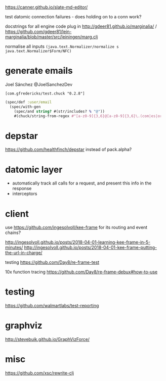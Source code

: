 
https://canner.github.io/slate-md-editor/

test datomic connection failures - does holding on to a conn work?

docstrings for all engine code
plug in http://gdeer81.github.io/marginalia/ / https://github.com/gdeer81/lein-marginalia/blob/master/src/leiningen/marg.clj

normalise all inputs `(java.text.Normalizer/normalize s java.text.Normalizer$Form/NFC)`

# generate emails

Joel Sánchez @JoelSanchezDev

`[com.gfredericks/test.chuck "0.2.8"]`

```clojure
(spec/def :user/email
  (spec/with-gen
    (spec/and string? #(str/includes? % "@"))
    #(chuck/string-from-regex #"[a-z0-9]{3,6}@[a-z0-9]{3,6}\.(com|es|org)")))
```

# depstar

https://github.com/healthfinch/depstar instead of pack.alpha?

# datomic layer

- automatically track all calls for a request, and present this info in the response
- interceptors

# client

use https://github.com/ingesolvoll/kee-frame for its routing and event chains?

http://ingesolvoll.github.io/posts/2018-04-01-learning-kee-frame-in-5-minutes/
http://ingesolvoll.github.io/posts/2018-04-01-kee-frame-putting-the-url-in-charge/

testing https://github.com/Day8/re-frame-test

10x function tracing https://github.com/Day8/re-frame-debux#how-to-use

# testing

https://github.com/walmartlabs/test-reporting

# graphviz

http://stevebuik.github.io/GraphVizForce/

# misc

https://github.com/xsc/rewrite-clj

